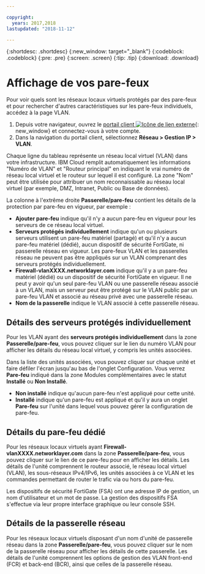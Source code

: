 ```yaml
---

copyright:
  years: 2017,2018
lastupdated: "2018-11-12"

---
```


{:shortdesc: .shortdesc}
{:new_window: target="_blank"}
{:codeblock: .codeblock}
{:pre: .pre}
{:screen: .screen}
{:tip: .tip}
{:download: .download}

# Affichage de vos pare-feux

Pour voir quels sont les réseaux locaux virtuels protégés par des pare-feux et pour rechercher d'autres caractéristiques sur les pare-feux individuels, accédez à la page VLAN.

1. Depuis votre navigateur, ouvrez le [portail client ![Icône de lien externe](../../icons/launch-glyph.svg "Icône de lien externe")](https://control.softlayer.com/){: new_window} et connectez-vous à votre compte.
2. Dans la navigation du portail client, sélectionnez **Réseau > Gestion IP > VLAN**.

Chaque ligne du tableau représente un réseau local virtuel (VLAN) dans votre infrastructure. IBM Cloud remplit automatiquement les informations "Numéro de VLAN" et "Routeur principal" en indiquant le vrai numéro de réseau local virtuel et le routeur sur lequel il est configuré. La zone "Nom" peut être utilisée pour attribuer un nom reconnaissable au réseau local virtuel (par exemple, DMZ, Intranet, Public ou Base de données).

La colonne à l'extrême droite **Passerelle/pare-feu** contient les détails de la protection par pare-feu en vigueur, par exemple :

- **Ajouter pare-feu** indique qu'il n'y a aucun pare-feu en vigueur pour les serveurs de ce réseau local virtuel.
- **Serveurs protégés individuellement** indique qu'un ou plusieurs serveurs utilisent un pare-feu matériel (partagé) et qu'il n'y a aucun pare-feu matériel (dédié), aucun dispositif de sécurité FortiGate, ni passerelle réseau en vigueur. Les pare-feux VLAN et les passerelles réseau ne peuvent pas être appliqués sur un VLAN comprenant des serveurs protégés individuellement.
- **Firewall-vlanXXXX.networklayer.com** indique qu'il y a un pare-feu matériel (dédié) ou un dispositif de sécurité FortiGate en vigueur. Il ne peut y avoir qu'un seul pare-feu VLAN ou une passerelle réseau associé à un VLAN, mais un serveur peut être protégé sur le VLAN public par un pare-feu VLAN et associé au réseau privé avec une passerelle réseau.
- **Nom de la passerelle** indique le VLAN associé à cette passerelle réseau.

## Détails des serveurs protégés individuellement

Pour les VLAN ayant des **serveurs protégés individuellement** dans la zone **Passerelle/pare-feu**, vous pouvez cliquer sur le lien du numéro VLAN pour afficher les détails du réseau local virtuel, y compris les unités associées.

Dans la liste des unités associées, vous pouvez cliquer sur chaque unité et faire défiler l'écran jusqu'au bas de l'onglet Configuration. Vous verrez **Pare-feu** indiqué dans la zone Modules complémentaires avec le statut **Installé** ou **Non Installé**.

- **Non installé** indique qu'aucun pare-feu n'est appliqué pour cette unité.
- **Installé** indique qu'un pare-feu est appliqué et qu'il y aura un onglet **Pare-feu** sur l'unité dans lequel vous pouvez gérer la configuration de pare-feu.

## Détails du pare-feu dédié

Pour les réseaux locaux virtuels ayant **Firewall-vlanXXXX.networklayer.com** dans la zone **Passerelle/pare-feu**, vous pouvez cliquer sur le lien de ce pare-feu pour en afficher les détails. Les détails de l'unité comprennent le routeur associé, le réseau local virtuel (VLAN), les sous-réseaux IPv4/IPv6, les unités associées à ce VLAN et les commandes permettant de router le trafic via ou hors du pare-feu.

Les dispositifs de sécurité FortiGate (FSA) ont une adresse IP de gestion, un nom d'utilisateur et un mot de passe.  La gestion des dispositifs FSA s'effectue via leur propre interface graphique ou leur console SSH.

## Détails de la passerelle réseau

Pour les réseaux locaux virtuels disposant d'un nom d'unité de passerelle réseau dans la zone **Passerelle/pare-feu**, vous pouvez cliquer sur le nom de la passerelle réseau pour afficher les détails de cette passerelle. Les détails de l'unité comprennent les options de gestion des VLAN front-end (FCR) et back-end (BCR), ainsi que celles de la passerelle réseau.
